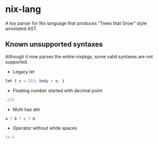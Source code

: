 # nix-lang

A toy parser for Nix language that produces "Trees that Grow" style annotated AST.

## Known unsupported syntaxes

Although it now parses the entire nixpkgs, some valid syntaxes are not supported.

* Legacy let

```nix
let { x = 233; body = x; }
```

* Floating number started with decimal point

```nix
.233
```

* Multi has attr

```nix
a ? b ? c ? d
```

* Operator without white spaces

```nix
1+-1
```
